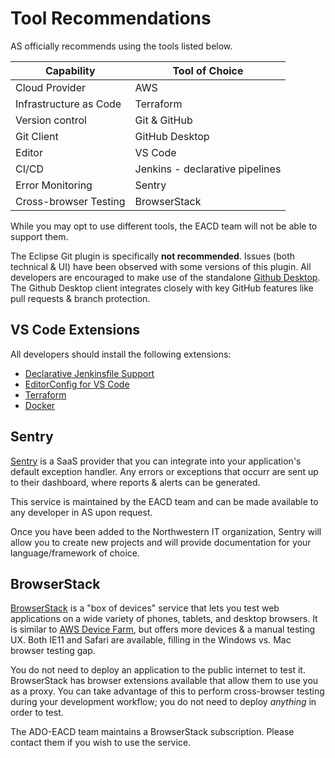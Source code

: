 # Tool Recommendations
AS officially recommends using the tools listed below. 

| Capability             | Tool of Choice                  | 
|------------------------|---------------------------------| 
| Cloud Provider         | AWS                             | 
| Infrastructure as Code | Terraform                       | 
| Version control        | Git & GitHub                    | 
| Git Client             | GitHub Desktop                  | 
| Editor                 | VS Code                         | 
| CI/CD                  | Jenkins - declarative pipelines | 
| Error Monitoring       | Sentry                          |
| Cross-browser Testing  | BrowserStack                    |

While you may opt to use different tools, the EACD team will not be able to support them.

The Eclipse Git plugin is specifically **not recommended**. Issues (both technical & UI) have been observed with some versions of this plugin. All developers are encouraged to make use of the standalone [Github Desktop](https://desktop.github.com/). The Github Desktop client integrates closely with key GitHub features like pull requests & branch protection.

## VS Code Extensions
All developers should install the following extensions:

- [Declarative Jenkinsfile Support](https://marketplace.visualstudio.com/items?itemName=jmMeessen.jenkins-declarative-support)
- [EditorConfig for VS Code](https://marketplace.visualstudio.com/items?itemName=EditorConfig.EditorConfig)
- [Terraform](https://marketplace.visualstudio.com/items?itemName=mauve.terraform)
- [Docker](https://marketplace.visualstudio.com/items?itemName=ms-azuretools.vscode-docker)

## Sentry
[Sentry](https://sentry.io/welcome/) is a SaaS provider that you can integrate into your application's default exception handler. Any errors or exceptions that occurr are sent up to their dashboard, where reports & alerts can be generated.

This service is maintained by the EACD team and can be made available to any developer in AS upon request.

Once you have been added to the Northwestern IT organization, Sentry will allow you to create new projects and will provide documentation for your language/framework of choice.

## BrowserStack
[BrowserStack](https://www.browserstack.com/) is a "box of devices" service that lets you test web applications on a wide variety of phones, tablets, and desktop browsers. It is similar to [AWS Device Farm](https://docs.aws.amazon.com/devicefarm/), but offers more devices & a manual testing UX. Both IE11 and Safari are available, filling in the Windows vs. Mac browser testing gap.

You do not need to deploy an application to the public internet to test it. BrowserStack has browser extensions available that allow them to use you as a proxy. You can take advantage of this to perform cross-browser testing during your development workflow; you do not need to deploy *anything* in order to test.

The ADO-EACD team maintains a BrowserStack subscription. Please contact them if you wish to use the service.